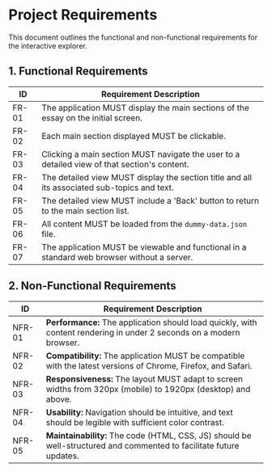 # Project Requirements

This document outlines the functional and non-functional requirements for the interactive explorer.

## 1. Functional Requirements

| ID | Requirement Description |
|---|---|
| FR-01 | The application MUST display the main sections of the essay on the initial screen. |
| FR-02 | Each main section displayed MUST be clickable. |
| FR-03 | Clicking a main section MUST navigate the user to a detailed view of that section's content. |
| FR-04 | The detailed view MUST display the section title and all its associated sub-topics and text. |
| FR-05 | The detailed view MUST include a 'Back' button to return to the main section list. |
| FR-06 | All content MUST be loaded from the `dummy-data.json` file. |
| FR-07 | The application MUST be viewable and functional in a standard web browser without a server. |

## 2. Non-Functional Requirements

| ID | Requirement Description |
|---|---|
| NFR-01 | **Performance:** The application should load quickly, with content rendering in under 2 seconds on a modern browser. |
| NFR-02 | **Compatibility:** The application MUST be compatible with the latest versions of Chrome, Firefox, and Safari. |
| NFR-03 | **Responsiveness:** The layout MUST adapt to screen widths from 320px (mobile) to 1920px (desktop) and above. |
| NFR-04 | **Usability:** Navigation should be intuitive, and text should be legible with sufficient color contrast. |
| NFR-05 | **Maintainability:** The code (HTML, CSS, JS) should be well-structured and commented to facilitate future updates. |